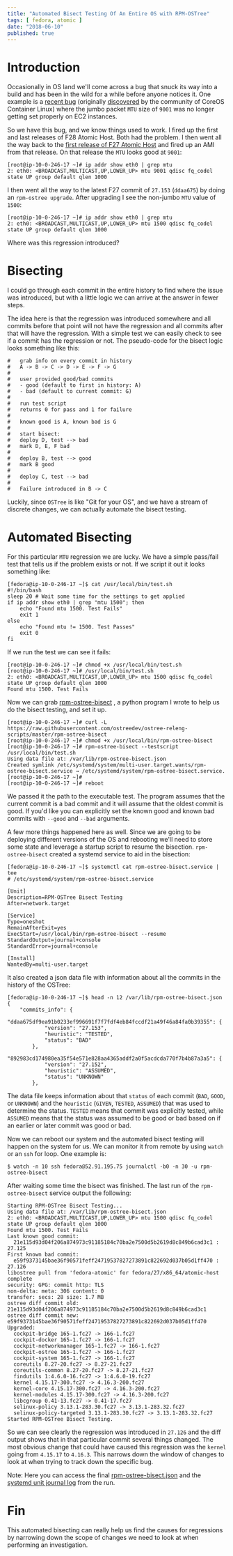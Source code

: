 ```yaml
---
title: "Automated Bisect Testing Of An Entire OS with RPM-OSTree"
tags: [ fedora, atomic ]
date: "2018-06-10"
published: true
---
```


# Introduction

Occasionally in OS land we'll come across a bug that snuck its way
into a build and has been in the wild for a while before anyone
notices it. One example is a 
[recent bug](https://bugzilla.redhat.com/show_bug.cgi?id=1584216) 
(originally [discovered](https://github.com/coreos/bugs/issues/2443)
 by the community of CoreOS Container Linux) where the jumbo
packet `MTU` size of `9001` was no longer getting set properly on EC2
instances.

So we have this bug, and we know things used to work. I fired up the
first and last releases of F28 Atomic Host. Both had the problem. I
then went all the way back to the
[first release of F27 Atomic Host](https://lists.projectatomic.io/projectatomic-archives/atomic-devel/2017-November/msg00073.html)
and fired up an AMI from that release. On that release the `MTU` looks
good at `9001`:

```nohighlight
[root@ip-10-0-246-17 ~]# ip addr show eth0 | grep mtu
2: eth0: <BROADCAST,MULTICAST,UP,LOWER_UP> mtu 9001 qdisc fq_codel state UP group default qlen 1000
```

I then went all the way to the latest F27 commit of `27.153` (`ddaa675`)
by doing an `rpm-ostree upgrade`. After upgrading I see the non-jumbo
`MTU` value of `1500`:

```nohighlight
[root@ip-10-0-246-17 ~]# ip addr show eth0 | grep mtu
2: eth0: <BROADCAST,MULTICAST,UP,LOWER_UP> mtu 1500 qdisc fq_codel state UP group default qlen 1000
```

Where was this regression introduced?

# Bisecting 

I could go through each commit in the entire history to find where
the issue was introduced, but with a little logic we can arrive
at the answer in fewer steps.

The idea here is that the regression was introduced somewhere and
all commits before that point will not have the regression and
all commits after that will have the regression. With a simple
test we can easily check to see if a commit has the regression
or not. The pseudo-code for the bisect logic looks something 
like this: 

```nohighlight
#   grab info on every commit in history 
#   A -> B -> C -> D -> E -> F -> G
#
#   user provided good/bad commits
#   - good (default to first in history: A)
#   - bad (default to current commit: G) 
#   
#   run test script
#   returns 0 for pass and 1 for failure
#
#   known good is A, known bad is G
#   
#   start bisect:
#   deploy D, test --> bad
#   mark D, E, F bad
#
#   deploy B, test --> good
#   mark B good
#
#   deploy C, test --> bad
#
#   Failure introduced in B -> C
```

Luckily, since `OSTree` is like "Git for your OS", and we have a stream
of discrete changes, we can actually automate the bisect testing.

# Automated Bisecting 

For this particular `MTU` regression we are lucky. We have a 
simple pass/fail test that tells us if the problem exists or 
not. If we script it out it looks something like:

```nohighlight
[fedora@ip-10-0-246-17 ~]$ cat /usr/local/bin/test.sh
#!/bin/bash
sleep 20 # Wait some time for the settings to get applied
if ip addr show eth0 | grep "mtu 1500"; then
    echo "Found mtu 1500. Test Fails"
    exit 1
else
    echo "Found mtu != 1500. Test Passes"
    exit 0
fi
```

If we run the test we can see it fails:

```nohighlight
[root@ip-10-0-246-17 ~]# chmod +x /usr/local/bin/test.sh 
[root@ip-10-0-246-17 ~]# /usr/local/bin/test.sh 
2: eth0: <BROADCAST,MULTICAST,UP,LOWER_UP> mtu 1500 qdisc fq_codel state UP group default qlen 1000
Found mtu 1500. Test Fails
```

Now we can grab
[rpm-ostree-bisect](https://raw.githubusercontent.com/ostreedev/ostree-releng-scripts/master/rpm-ostree-bisect)
, a python program I wrote to help us do the bisect
testing, and set it up. 

```nohighlight
[root@ip-10-0-246-17 ~]# curl -L https://raw.githubusercontent.com/ostreedev/ostree-releng-scripts/master/rpm-ostree-bisect
[root@ip-10-0-246-17 ~]# chmod +x /usr/local/bin/rpm-ostree-bisect 
[root@ip-10-0-246-17 ~]# rpm-ostree-bisect --testscript /usr/local/bin/test.sh 
Using data file at: /var/lib/rpm-ostree-bisect.json
Created symlink /etc/systemd/system/multi-user.target.wants/rpm-ostree-bisect.service → /etc/systemd/system/rpm-ostree-bisect.service.
[root@ip-10-0-246-17 ~]# 
[root@ip-10-0-246-17 ~]# reboot 
```

We passed it the path to the executable test. The program
assumes that the current commit is a bad commit and it will
assume that the oldest commit is good. If you'd like you can
explicitly set the known good and known bad commits with
`--good` and `--bad` arguments.

A few more things happened here as well. Since we are going
to be deploying different versions of the OS and rebooting
we'll need to store some state and leverage a startup script
to resume the bisection. `rpm-ostree-bisect` created a systemd
service to aid in the bisection:

```nohighlight
[fedora@ip-10-0-246-17 ~]$ systemctl cat rpm-ostree-bisect.service | tee
# /etc/systemd/system/rpm-ostree-bisect.service

[Unit]
Description=RPM-OSTree Bisect Testing
After=network.target

[Service]
Type=oneshot
RemainAfterExit=yes
ExecStart=/usr/local/bin/rpm-ostree-bisect --resume
StandardOutput=journal+console
StandardError=journal+console

[Install]
WantedBy=multi-user.target
```

It also created a json data file with information about
all the commits in the history of the OSTree:

```nohighlight
[fedora@ip-10-0-246-17 ~]$ head -n 12 /var/lib/rpm-ostree-bisect.json 
{
    "commits_info": {
        "ddaa675df9ea91b0233ef996691f7f7fdf4eb84fccdf21a49f46a84fa0b39355": {
            "version": "27.153",
            "heuristic": "TESTED",
            "status": "BAD"
        },
        "892983cd174980ea35f54e571e828aa4365addf2a0f5acdcda770f7b4b87a3a5": {
            "version": "27.152",
            "heuristic": "ASSUMED",
            "status": "UNKNOWN"
        },
```

The data file keeps information about that `status` of each commit
(`BAD`, `GOOD`, or `UNKNOWN`) and the `heuristic` (`GIVEN`, `TESTED`,
`ASSUMED`) that was used to determine the status. `TESTED` means that
commit was explicitly tested, while `ASSUMED` means that the status
was assumed to be good or bad based on if an earlier or later commit
was good or bad.

Now we can reboot our system and the automated bisect testing will
happen on the system for us. We can monitor it from remote by using
`watch` or an `ssh` for loop. One example is:

```nohighlight
$ watch -n 10 ssh fedora@52.91.195.75 journalctl -b0 -n 30 -u rpm-ostree-bisect
```

After waiting some time the bisect was finished. The last run of 
the `rpm-ostree-bisect` service output the following:

```nohighlight
Starting RPM-OSTree Bisect Testing...
Using data file at: /var/lib/rpm-ostree-bisect.json
2: eth0: <BROADCAST,MULTICAST,UP,LOWER_UP> mtu 1500 qdisc fq_codel state UP group default qlen 1000
Found mtu 1500. Test Fails
Last known good commit:
  21e115d93d04f206a874973c91185184c70ba2e7500d5b2619d8c849b6cad3c1 : 27.125
First known bad commit:
  e59f9373145bae36f90571feff24719537827273891c822692d037b05d1ff470 : 27.126
libostree pull from 'fedora-atomic' for fedora/27/x86_64/atomic-host complete
security: GPG: commit http: TLS
non-delta: meta: 306 content: 0
transfer: secs: 28 size: 1.7 MB
ostree diff commit old: 21e115d93d04f206a874973c91185184c70ba2e7500d5b2619d8c849b6cad3c1
ostree diff commit new: e59f9373145bae36f90571feff24719537827273891c822692d037b05d1ff470
Upgraded:
  cockpit-bridge 165-1.fc27 -> 166-1.fc27
  cockpit-docker 165-1.fc27 -> 166-1.fc27
  cockpit-networkmanager 165-1.fc27 -> 166-1.fc27
  cockpit-ostree 165-1.fc27 -> 166-1.fc27
  cockpit-system 165-1.fc27 -> 166-1.fc27
  coreutils 8.27-20.fc27 -> 8.27-21.fc27
  coreutils-common 8.27-20.fc27 -> 8.27-21.fc27
  findutils 1:4.6.0-16.fc27 -> 1:4.6.0-19.fc27
  kernel 4.15.17-300.fc27 -> 4.16.3-200.fc27
  kernel-core 4.15.17-300.fc27 -> 4.16.3-200.fc27
  kernel-modules 4.15.17-300.fc27 -> 4.16.3-200.fc27
  libcgroup 0.41-13.fc27 -> 0.41-17.fc27
  selinux-policy 3.13.1-283.30.fc27 -> 3.13.1-283.32.fc27
  selinux-policy-targeted 3.13.1-283.30.fc27 -> 3.13.1-283.32.fc27
Started RPM-OSTree Bisect Testing.
```

So we can see clearly the regression was introduced in `27.126` and the diff
output shows that in that particular commit several things changed. The most
obvious change that could have caused this regression was the `kernel` going
from `4.15.17` to `4.16.3`. This narrows down the window of changes to look at
when trying to track down the specific bug.

Note: Here you can access the final
      [rpm-ostree-bisect.json](/2018-06-10/rpm-ostree-bisect.json) 
      and the 
      [systemd unit journal log](/2018-06-10/journal.txt) 
      from the run.

# Fin

This automated bisecting can really help us find the causes for regressions
by narrowing down the scope of changes we need to look at when performing an
investigation.

